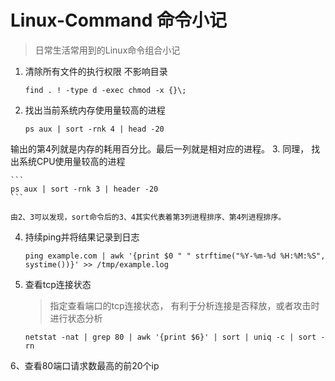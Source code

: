 # Linux-Command 命令小记
> 日常生活常用到的Linux命令组合小记

1. 清除所有文件的执行权限 不影响目录
	
	```
	find . ! -type d -exec chmod -x {}\; 
	```
2. 找出当前系统内存使用量较高的进程
	
	```
	ps aux | sort -rnk 4 | head -20
	```
输出的第4列就是内存的耗用百分比。最后一列就是相对应的进程。
3. 同理， 找出系统CPU使用量较高的进程

	```
	ps aux | sort -rnk 3 | header -20
	```
	
	由2、3可以发现，sort命令后的3、4其实代表着第3列进程排序、第4列进程排序。
4. 持续ping并将结果记录到日志
	
	```
	ping example.com | awk '{print $0 " " strftime("%Y-%m-%d %H:%M:%S", systime())}' >> /tmp/example.log
	```
5. 查看tcp连接状态
	> 指定查看端口的tcp连接状态， 有利于分析连接是否释放，或者攻击时进行状态分析
	
	```
	netstat -nat | grep 80 | awk '{print $6}' | sort | uniq -c | sort -rn
	```
	
6、查看80端口请求数最高的前20个ip